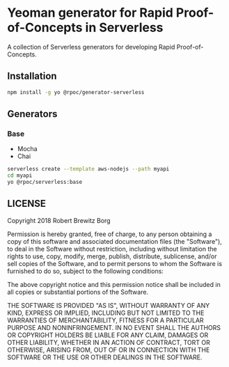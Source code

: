 # Yeoman generator for Rapid Proof-of-Concepts in Serverless

A collection of Serverless generators for developing Rapid Proof-of-Concepts.

## Installation

```bash
npm install -g yo @rpoc/generator-serverless
```

## Generators

### Base

- Mocha
- Chai

```bash
serverless create --template aws-nodejs --path myapi
cd myapi
yo @rpoc/serverless:base
```

## LICENSE

Copyright 2018 Robert Brewitz Borg

Permission is hereby granted, free of charge, to any person obtaining a copy of this software and associated documentation files (the "Software"), to deal in the Software without restriction, including without limitation the rights to use, copy, modify, merge, publish, distribute, sublicense, and/or sell copies of the Software, and to permit persons to whom the Software is furnished to do so, subject to the following conditions:

The above copyright notice and this permission notice shall be included in all copies or substantial portions of the Software.

THE SOFTWARE IS PROVIDED "AS IS", WITHOUT WARRANTY OF ANY KIND, EXPRESS OR IMPLIED, INCLUDING BUT NOT LIMITED TO THE WARRANTIES OF MERCHANTABILITY, FITNESS FOR A PARTICULAR PURPOSE AND NONINFRINGEMENT. IN NO EVENT SHALL THE AUTHORS OR COPYRIGHT HOLDERS BE LIABLE FOR ANY CLAIM, DAMAGES OR OTHER LIABILITY, WHETHER IN AN ACTION OF CONTRACT, TORT OR OTHERWISE, ARISING FROM, OUT OF OR IN CONNECTION WITH THE SOFTWARE OR THE USE OR OTHER DEALINGS IN THE SOFTWARE.
